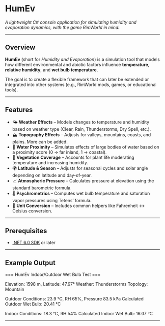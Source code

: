 # HumEv
*A lightweight C# console application for simulating humidity and evaporation dynamics, with the game RimWorld in mind.*

---

## Overview
**HumEv** (short for *Humidity and Evaporation*) is a simulation tool that models how different environmental and abiotic factors influence **temperature**, **relative humidity**, and **wet bulb temperature**.

The goal is to create a flexible framework that can later be extended or integrated into other systems (e.g., RimWorld mods, games, or educational tools).

---

## Features
- 🌤️ **Weather Effects** – Models changes to temperature and humidity based on weather type (Clear, Rain, Thunderstorms, Dry Spell, etc.).
- 🏔️ **Topography Effects** – Adjusts for valleys, mountains, coasts, and plains. More can be added.
- 🌊 **Water Proximity** – Simulates effects of large bodies of water based on a proximity score (0 → far inland, 1 → coastal).
- 🌱 **Vegetation Coverage** – Accounts for plant life moderating temperature and increasing humidity.
- 🌍 **Latitude & Season** – Adjusts for seasonal cycles and solar angle depending on latitude and day-of-year.
- 📈 **Atmospheric Pressure** – Calculates pressure at elevation using the standard barometric formula.
- 🌡️ **Psychrometrics** – Computes wet bulb temperature and saturation vapor pressures using Tetens’ formula.
- 🔄 **Unit Conversion** – Includes common helpers like Fahrenheit ↔ Celsius conversion.

---

## Prerequisites
- [.NET 6.0 SDK](https://dotnet.microsoft.com/download/dotnet/6.0) or later

---

## Example Output
=== HumEv Indoor/Outdoor Wet Bulb Test ===

Elevation: 1598 m, Latitude: 47.97°
Weather: Thunderstorms
Topology: Mountain

Outdoor Conditions: 23.9 °C, RH 65%, Pressure 83.5 kPa
Calculated Outdoor Wet Bulb: 20.41 °C

Indoor Conditions: 18.3 °C, RH 54%
Calculated Indoor Wet Bulb: 16.07 °C

---


